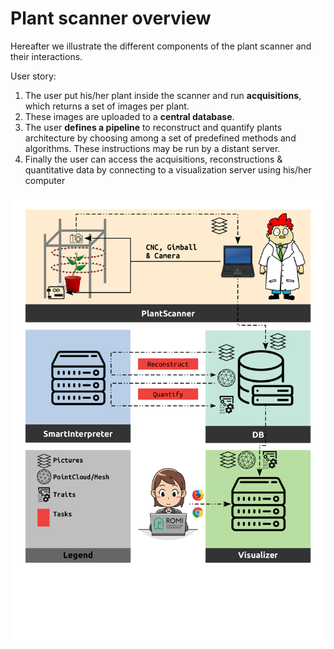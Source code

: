Plant scanner overview
======================

Hereafter we illustrate the different components of the plant scanner and their interactions.

User story:

1. The user put his/her plant inside the scanner and run **acquisitions**, which returns a set of images per plant.
2. These images are uploaded to a **central database**.
3. The user **defines a pipeline** to reconstruct and quantify plants architecture by choosing among a set of predefined methods and algorithms. These instructions may be run by a distant server.
4. Finally the user can access the acquisitions, reconstructions & quantitative data by connecting to a visualization server using his/her computer

<img src="/assets/images/intract_plan.png" alt="Plant scanner overview" width="800" />
